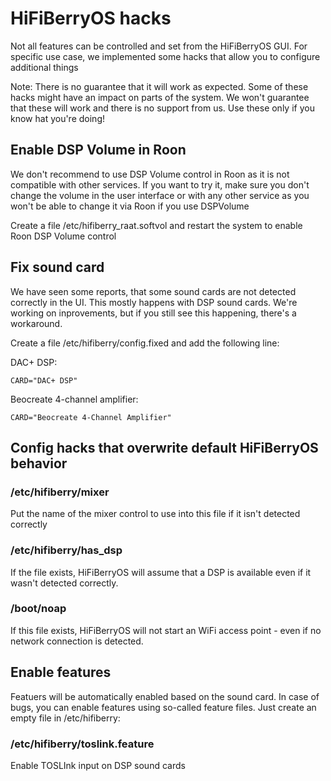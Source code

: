 # HiFiBerryOS hacks

Not all features can be controlled and set from the HiFiBerryOS GUI. For specific use case, we implemented some hacks that allow you to configure additional things

Note: There is no guarantee that it will work as expected. Some of these hacks might have an impact on parts of the system. We won't guarantee that these will work and
there is no support from us. Use these only if you know hat you're doing!

## Enable DSP Volume in Roon

We don't recommend to use DSP Volume control in Roon as it is not compatible with other services. If you want to try it, make sure you don't change the volume 
in the user interface or with any other service as you won't be able to change it via Roon if you use DSPVolume

Create a file /etc/hifiberry_raat.softvol and restart the system to enable Roon DSP Volume control

## Fix sound card

We have seen some reports, that some sound cards are not detected correctly in the UI. This mostly happens with DSP sound cards. We're working on inprovements, but
if you still see this happening, there's a workaround.

Create a file /etc/hifiberry/config.fixed and add the following line:

DAC+ DSP:
```
CARD="DAC+ DSP"
```

Beocreate 4-channel amplifier:
```
CARD="Beocreate 4-Channel Amplifier"
```


## Config hacks that overwrite default HiFiBerryOS behavior

### /etc/hifiberry/mixer

Put the name of the mixer control to use into this file if it isn't detected correctly

### /etc/hifiberry/has_dsp

If the file exists, HiFiBerryOS will assume that a DSP is available even if it wasn't detected correctly.

### /boot/noap

If this file exists, HiFiBerryOS will not start an WiFi access point - even if no network connection is detected.

## Enable features

Featuers will be automatically enabled based on the sound card. In case of bugs, you can enable features using so-called feature files. Just create an empty file in /etc/hifiberry:

### /etc/hifiberry/toslink.feature

Enable TOSLInk input on DSP sound cards
